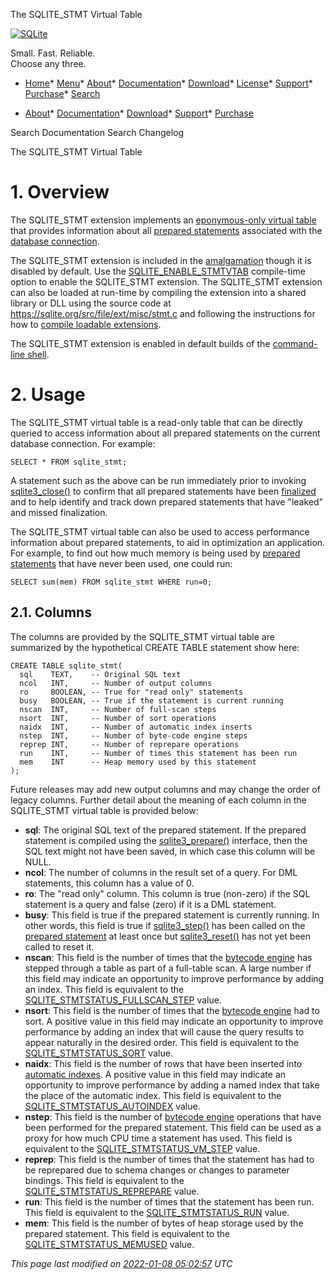 




The SQLITE\_STMT Virtual Table




[![SQLite](images/sqlite370_banner.gif)](index.html)


Small. Fast. Reliable.  
Choose any three.


* [Home](index.html)* [Menu](javascript:void(0))* [About](about.html)* [Documentation](docs.html)* [Download](download.html)* [License](copyright.html)* [Support](support.html)* [Purchase](prosupport.html)* [Search](javascript:void(0))




* [About](about.html)* [Documentation](docs.html)* [Download](download.html)* [Support](support.html)* [Purchase](prosupport.html)






Search Documentation
Search Changelog










The SQLITE\_STMT Virtual Table


# 1\. Overview



The SQLITE\_STMT extension implements an [eponymous\-only virtual table](vtab.html#epoonlyvtab) that
provides information about all [prepared statements](c3ref/stmt.html) associated with
the [database connection](c3ref/sqlite3.html).




The SQLITE\_STMT extension is included in the [amalgamation](amalgamation.html) though 
it is disabled
by default. Use the [SQLITE\_ENABLE\_STMTVTAB](compile.html#enable_stmtvtab) compile\-time option to enable
the SQLITE\_STMT extension. The SQLITE\_STMT extension can also be 
loaded at run\-time
by compiling the extension into a shared library or DLL using the source
code at <https://sqlite.org/src/file/ext/misc/stmt.c> and following the
instructions for how to [compile loadable extensions](loadext.html#build).




The SQLITE\_STMT extension is enabled in default builds
of the [command\-line shell](cli.html).



# 2\. Usage



The SQLITE\_STMT virtual table is a read\-only table that can be directly
queried to access information about all prepared statements on the 
current database connection. For example:




```
SELECT * FROM sqlite_stmt;

```


A statement such as the above can be run immediately prior to invoking
[sqlite3\_close()](c3ref/close.html) to confirm that all prepared statements have been 
[finalized](c3ref/finalize.html) and to help identify and track down prepared
statements that have "leaked" and missed finalization.




The SQLITE\_STMT virtual table can also be used to access performance
information about prepared statements, to aid in optimization an application.
For example,
to find out how much memory is being used by [prepared statements](c3ref/stmt.html) that have
never been used, one could run:




```
SELECT sum(mem) FROM sqlite_stmt WHERE run=0;

```

## 2\.1\. Columns



The columns are provided by the SQLITE\_STMT virtual table are summarized by
the hypothetical CREATE TABLE statement show here:




```
CREATE TABLE sqlite_stmt(
  sql    TEXT,    -- Original SQL text
  ncol   INT,     -- Number of output columns
  ro     BOOLEAN, -- True for "read only" statements
  busy   BOOLEAN, -- True if the statement is current running
  nscan  INT,     -- Number of full-scan steps
  nsort  INT,     -- Number of sort operations
  naidx  INT,     -- Number of automatic index inserts
  nstep  INT,     -- Number of byte-code engine steps
  reprep INT,     -- Number of reprepare operations
  run    INT,     -- Number of times this statement has been run
  mem    INT      -- Heap memory used by this statement
);

```

Future releases may add new output columns and may change the order
of legacy columns.
Further detail about the meaning of each column in the SQLITE\_STMT virtual
table is provided below:



* **sql**:
The original SQL text of the prepared statement. If the prepared
statement is compiled using the [sqlite3\_prepare()](c3ref/prepare.html) interface, then
the SQL text might not have been saved, in which case this column
will be NULL.
* **ncol**:
The number of columns in the result set of a query.
For DML statements, this column has a value of 0\.
* **ro**:
The "read only" column. This column is true (non\-zero) if the
SQL statement is a query and false (zero) if it is a DML statement.
* **busy**:
This field is true if the prepared statement is currently running.
In other words, this field is true if [sqlite3\_step()](c3ref/step.html) has been called
on the [prepared statement](c3ref/stmt.html) at least once but [sqlite3\_reset()](c3ref/reset.html) has
not yet been called to reset it.
* **nscan**:
This field is the number of times that the [bytecode engine](opcode.html) has stepped
through a table as part of a full\-table scan. A large number if this
field may indicate an opportunity to improve performance by adding an
index. This field is equivalent to the [SQLITE\_STMTSTATUS\_FULLSCAN\_STEP](c3ref/c_stmtstatus_counter.html#sqlitestmtstatusfullscanstep)
value.
* **nsort**:
This field is the number of times that the [bytecode engine](opcode.html) had to sort.
A positive value in this field may indicate an opportunity to improve
performance by adding an index that will cause the query results to
appear naturally in the desired order. 
This field is equivalent to the [SQLITE\_STMTSTATUS\_SORT](c3ref/c_stmtstatus_counter.html#sqlitestmtstatussort) value.
* **naidx**:
This field is the number of rows that have been inserted into
[automatic indexes](optoverview.html#autoindex). A positive value in this field may indicate 
an opportunity to improve performance by adding a named index that
take the place of the automatic index.
This field is equivalent to the [SQLITE\_STMTSTATUS\_AUTOINDEX](c3ref/c_stmtstatus_counter.html#sqlitestmtstatusautoindex) value.
* **nstep**:
This field is the number of [bytecode engine](opcode.html) operations that have
been performed for the prepared statement. This field can be used
as a proxy for how much CPU time a statement has used.
This field is equivalent to the [SQLITE\_STMTSTATUS\_VM\_STEP](c3ref/c_stmtstatus_counter.html#sqlitestmtstatusvmstep) value.
* **reprep**:
This field is the number of times that the statement has had to be
reprepared due to schema changes or changes to parameter bindings.
This field is equivalent to the [SQLITE\_STMTSTATUS\_REPREPARE](c3ref/c_stmtstatus_counter.html#sqlitestmtstatusreprepare) value.
* **run**:
This field is the number of times that the statement has been run.
This field is equivalent to the [SQLITE\_STMTSTATUS\_RUN](c3ref/c_stmtstatus_counter.html#sqlitestmtstatusrun) value.
* **mem**:
This field is the number of bytes of heap storage used by the
prepared statement.
This field is equivalent to the [SQLITE\_STMTSTATUS\_MEMUSED](c3ref/c_stmtstatus_counter.html#sqlitestmtstatusmemused) value.


*This page last modified on [2022\-01\-08 05:02:57](https://sqlite.org/docsrc/honeypot) UTC* 



